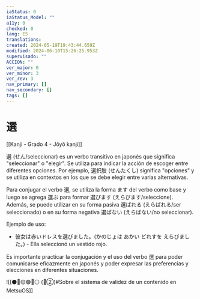 ```yaml
---
iaStatus: 0
iaStatus_Model: ""
a11y: 0
checked: 0
lang: ES
translations: 
created: 2024-05-19T19:43:44.659Z
modified: 2024-06-10T15:26:25.953Z
supervisado: ""
ACCION: ""
ver_major: 0
ver_minor: 3
ver_rev: 3
nav_primary: []
nav_secondary: []
tags: []
---
```

# 選

[[Kanji - Grado 4 - Jôyô kanji]]

選 (せん/seleccionar) es un verbo transitivo en japonés que significa "seleccionar" o "elegir". Se utiliza para indicar la acción de escoger entre diferentes opciones. Por ejemplo, 選択肢 (せんたくし) significa "opciones" y se utiliza en contextos en los que se debe elegir entre varias alternativas. 

Para conjugar el verbo 選, se utiliza la forma ます del verbo como base y luego se agrega 選ぶ para formar 選びます (えらびます/seleccione). Además, se puede utilizar en su forma pasiva 選ばれる (えらばれる/ser seleccionado) o en su forma negativa 選ばない (えらばない/no seleccionar).

Ejemplo de uso:
- 彼女は赤いドレスを選びました。(かのじょは あかい どれすを えらびました。) - Ella seleccionó un vestido rojo.

Es importante practicar la conjugación y el uso del verbo 選 para poder comunicarse eficazmente en japonés y poder expresar las preferencias y elecciones en diferentes situaciones.

![[⚫🔴🟡🟢🔵⚪ (🔴②)#Sobre el sistema de validez de un contenido en MetsuOS]]